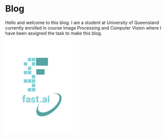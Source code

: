 # Blog

Hello and welcome to this blog. I am a student at University of Queensland currently enrolled in course Image Processing and Computer Vision where I have been assigned the task to make this blog.

![Image of fast.ai logo](images/logo.png)


